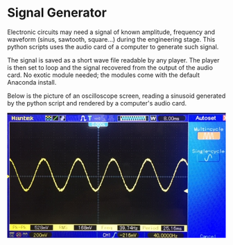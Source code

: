 # Signal Generator

Electronic circuits may need a signal of known amplitude, frequency and waveform (sinus, sawtooth, square...) during the engineering stage. 
This python scripts uses the audio card of a computer to generate such signal.

The signal is saved as a short wave file readable by any player. The player is then set to loop and the signal recovered from the output of the audio card.
No exotic module needed; the modules come with the default Anaconda install.

Below is the picture of an oscilloscope screen, reading a sinusoid generated by the python script and rendered by a computer's audio card.

![Signal](signal.jpg)
